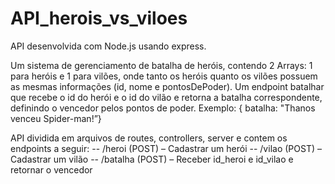 # API_herois_vs_viloes

API desenvolvida com Node.js usando express.

Um sistema de gerenciamento de batalha de heróis, contendo 2 Arrays: 1 para heróis e 1 para vilões, onde tanto os heróis quanto os vilões possuem as mesmas informações (id, nome e pontosDePoder).
Um endpoint batalhar que recebe o id do herói e o id do vilão e retorna a batalha correspondente, definindo o vencedor pelos pontos de poder.
Exemplo: { batalha: "Thanos venceu Spider-man!”}

API dividida em arquivos de routes, controllers, server e contem os endpoints a seguir:
 -- /heroi (POST) – Cadastrar um herói
 -- /vilao (POST) – Cadastrar um vilão
 -- /batalha (POST) – Receber id_heroi e id_vilao e retornar o vencedor
